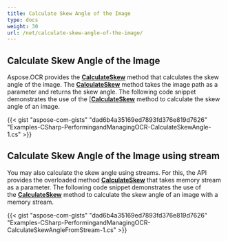 ```yaml
---
title: Calculate Skew Angle of the Image
type: docs
weight: 30
url: /net/calculate-skew-angle-of-the-image/
---
```


## **Calculate Skew Angle of the Image**

Aspose.OCR provides the [**CalculateSkew**](https://apireference.aspose.com/ocr/net/aspose.ocr.asposeocr/calculateskew/methods/1) method that calculates the skew angle of the image. The [**CalculateSkew**](https://apireference.aspose.com/ocr/net/aspose.ocr.asposeocr/calculateskew/methods/1) method takes the image path as a parameter and returns the skew angle. The following code snippet demonstrates the use of the [[**CalculateSkew**](https://apireference.aspose.com/ocr/net/aspose.ocr.asposeocr/calculateskew/methods/1) method to calculate the skew angle of an image.

{{< gist "aspose-com-gists" "dad6b4a35169ed7893fd376e819d7626" "Examples-CSharp-PerformingandManagingOCR-CalculateSkewAngle-1.cs" >}}

## **Calculate Skew Angle of the Image using stream**

You may also calculate the skew angle using streams. For this, the API provides the overloaded method [**CalculateSkew**](https://apireference.aspose.com/ocr/net/aspose.ocr/asposeocr/methods/calculateskew) that takes memory stream as a parameter. The following code snippet demonstrates the use of the [**CalculateSkew**](https://apireference.aspose.com/ocr/net/aspose.ocr/asposeocr/methods/calculateskew) method to calculate the skew angle of an image with a memory stream.

{{< gist "aspose-com-gists" "dad6b4a35169ed7893fd376e819d7626" "Examples-CSharp-PerformingandManagingOCR-CalculateSkewAngleFromStream-1.cs" >}}
